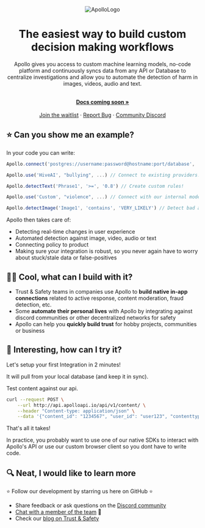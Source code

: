 <div align="center">

![ApolloLogo](https://uploads-ssl.webflow.com/640ca38ad086fde245b76c9d/643fffb82419ac18d39e3e4e_Screenshot%202023-04-19%20at%2010.50.13%20AM.png)

</div>

<h1 align="center">The easiest way to build custom decision making workflows</h1>

<div align="center">
Apollo gives you access to custom machine learning models, no-code platform and continuously syncs data from any API or Database to centralize investigations and allow you to automate the detection of harm in images, videos, audio and text.
</div>

<p align="center">
    <br />
    <a href="https://apolloapi.io" rel="dofollow"><strong>Docs coming soon »</strong></a>
    <br />

  <br/>
    <!-- <a href="https://docs.nango.dev">Examples</a> -->
    <a href="https://www.apolloapi.io/">Join the waitlist</a>
    ·
    <a href="https://github.com/apolloapi/apolloapi/issues">Report Bug</a>
    ·
    <a href="https://discord.gg/ZUH7f7AzUY">Community Discord</a>
</p>

## ⭐ Can you show me an example?

In your code you can write:

```ts
Apollo.connect('postgres://username:password@hostname:port/database', ...) // Starts syncing content forever!

Apollo.use('HiveAI', "bullying", ...) // Connect to existing providers!

Apollo.detectText('Phrase1', '>=', '0.8') // Create custom rules!

Apollo.use('Custom', "violence", ...) // Connect with our internal models!

Apollo.detectImage('Image1', 'contains', 'VERY_LIKELY') // Detect bad actors at scale!
```

Apollo then takes care of:

- Detecting real-time changes in user experience
- Automated detection against image, video, audio or text
- Connecting policy to product
- Making sure your integration is robust, so you never again have to worry about stuck/stale data or false-positives

## 🧑‍💻 Cool, what can I build with it?

- Trust & Safety teams in companies use Apollo to **build native in-app connections** related to active response, content moderation, fraud detection, etc.
- Some **automate their personal lives** with Apollo by integrating against discord communities or other decentralized networks for safety
- Apollo can help you **quickly build trust** for hobby projects, communities or business

## 🚀 Interesting, how can I try it?

Let's setup your first Integration in 2 minutes!

It will pull from your local database (and keep it in sync).

<!--
Clone the repo and start Apollo locally...

```bash
git clone https://github.com/apolloapi/apolloapi.git
cd apolloapi && docker compose up
``` -->

<!-- ...and create a Integration with a simple CURL command: -->

Test content against our api.

```bash
curl --request POST \
    --url http://api.apolloapi.io/api/v1/content/ \
    --header "Content-type: application/json" \
    --data '{"content_id": "1234567", "user_id": "user123", "contenttype": "Post", "content": { "text": "some text posted on your platform or community"}}'
```

That's all it takes!

<!-- That's all it takes! You can check out [the list of all Pokémons in your local database](http://localhost:8080/?pgsql=nango-db&username=nango&db=nango&ns=public&select=_nango_raw) (password is `nango`). -->

In practice, you probably want to use one of our native SDKs to interact with Apollo's API or use our custom browser client so you dont have to write code.

<!-- ```js
import { Nango } from "@nangohq/node-client";
let config = {
  response_path: "results", // The path to the Pokémons objects in the response.
  paging_url_path: "next", // The path to the next page's url in the response.
};
await Nango.sync("https://pokeapi.co/api/v2/pokemon", config);
``` -->

## 🔍 Neat, I would like to learn more

⭐ Follow our development by starring us here on GitHub ⭐

<!-- - Explore some [Real world examples](https://www.thebriefnewsletter.com) -->

- Share feedback or ask questions on the [Discord community](https://discord.gg/ZUH7f7AzUY)
- [Chat with a member of the team](https://apolloapi.io) 👋
- Check our [blog on Trust & Safety](https://www.thebriefnewsletter.com)
